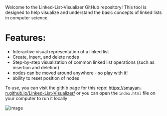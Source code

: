 Welcome to the Linked-List-Visualizer GitHub repository! 
This tool is designed to help visualize and understand the basic concepts of linked lists in computer science.

# Features: #
  * Interactive visual representation of a linked list
  * Create, insert, and delete nodes
  * Step-by-step visualization of common linked list operations (such as insertion and deletion)
  * nodes can be moved around anywhere - so play with it!
  * ability to reset position of nodes
  
To use, you can visit the githib page for this repo: https://smayan-n.github.io/Linked-List-Visualizer/
or you can open the `index.html` file on your computer to run it locally

![image](https://user-images.githubusercontent.com/86111841/214996800-6a97689a-a96b-4b7a-ab5a-5f66fcc58043.png)
